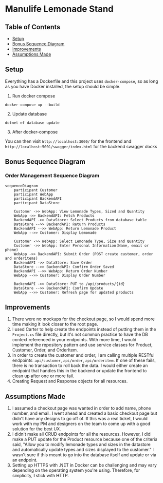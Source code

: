 # Manulife Lemonade Stand

## Table of Contents
- [Setup](#setup)
- [Bonus Sequence Diagram](#bonus-sequence-diagram)
- [Improvements](#improvements)
- [Assumptions Made](#assumptions-made)

## Setup

Everything has a Dockerfile and this project uses `docker-compose`, so as long as you have Docker installed, the setup should be simple.

1. Run docker compose

```
docker-compose up --build
```

2. Update database

```
dotnet ef database update
```

3. After docker-compose

You can then visit `http://localhost:3000/` for the frontend
and `http://localhost:5001/swagger/index.html` for the backend swagger docks

## Bonus Sequence Diagram

### Order Management Sequence Diagram

```mermaid
sequenceDiagram
    participant Customer
    participant WebApp
    participant BackendAPI
    participant DataStore

    Customer ->> WebApp: View Lemonade Types, Sized and Quantity
    WebApp ->> BackendAPI: Fetch Products
    BackendAPI ->> DataStore: Select Products from database table
    DataStore -->> BackendAPI: Return Products
    BackendAPI -->> WebApp: Return Lemonade Product
    WebApp -->> Customer: Display Lemonade 

    Customer ->> WebApp: Select Lemonade Type, Size and Quantity
    Customer ->> WebApp: Enter Personal Information(Name, email or phone)
    WebApp ->> BackendAPI: Submit Order (POST create customer, order and orderitems)
    BackendAPI ->> DataStore: Save Order
    DataStore -->> BackendAPI: Confirm Order Saved
    BackendAPI -->> WebApp: Return Order Number
    WebApp -->> Customer: Display Order Number

    BackendAPI ->> DataStore: PUT to /api/products/{id}
    DataStore -->> BackendAPI: Confirm Update
    WebApp -->> Customer: Refresh page for updated products
```

## Improvements

1. There were no mockups for the checkout page, so I would spend more time making it look closer to the root page.
2. I used Carter to help create the endpoints instead of putting them in the `Project.cs` file directly, but it's not common practice to have the DB context referenced in your endpoints. With more time, I would implement the repository pattern and use service classes for Product, Customer, Order, and OrderItem.
3. In order to create the customer and order, I am calling multiple RESTful endpoints: `api/customer`, `api/order`, `api/orderitem`. If one of these fails, there is no transaction to roll back the data. I would either create an endpoint that handles this in the backend or update the frontend to clean up after one or more fail.
4. Creating Request and Response objects for all resources.

## Assumptions Made

1. I assumed a checkout page was wanted in order to add name, phone number, and email. I went ahead and created a basic checkout page but didn't have any designs to go off of. If this was a real ticket, I would work with my PM and designers on the team to come up with a good solution for the best UX.
2. I didn't make all CRUD endpoints for all the resources. However, I did make a PUT update for the Product resource because one of the criteria said, "Allow you to modify lemonade types and sizes in the datastore and automatically update types and sizes displayed to the customer." I wasn't sure if this meant to go into the database itself and update or via an endpoint.
3. Setting up HTTPS with .NET in Docker can be challenging and may vary depending on the operating system you're using. Therefore, for simplicity, I stick with HTTP.

